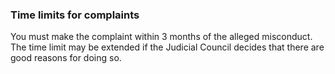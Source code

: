 ###  **Time limits for complaints**

You must make the complaint within 3 months of the alleged misconduct. The
time limit may be extended if the Judicial Council decides that there are good
reasons for doing so.
